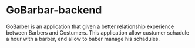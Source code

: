 # GoBarbar-backend
GoBarber is an application that given a better relationship experience between Barbers and Costumers. This application allow custumer schadule a hour with a barber, end allow to baber manage his schadules.
